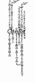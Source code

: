 C̴̡̨̛̛̤͎̪̟͉̳̬̟̭͍̭̮͇̜̭̲̓̔̊̓͑͑͑͒͛̀̇̋̐̾͆̄̈́́͆́̉̈́̂́̃̚̕͘̕͘͘͠͝h̸̟̹̰̰̮̣̜̤̅̂̀̉͑̍̑̓͒̂͌̓̓̓͊͛͝͝͠͝ǫ̵̨͉̗̞͔͓͕̱̻̯̲̤͙̼̰̩̖̜̪͔̹̻͕͋͜l̸̳̘̥̩̦̗͚̤͋̃͌̆͂͛̀̽̊̋͐͋̐̕̕̚͝ͅę̴̢̘̯͉̗̖̣̺͚͖̼̩̳̱͕̲̪̠̩̥͎̪̭̰͚̝̤̟̙̭̤͈͉͊̿͌̓̈́͂̈́̑̍͛̀́͑͂̓̕͠͝ţ̸̛̙̮̝̊̂̈̀̊̓́̐̐̈́̓